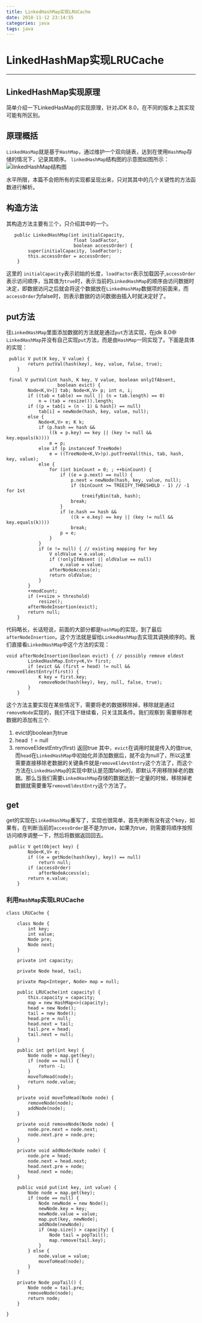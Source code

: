 ```yaml
---
title: LinkedHashMap实现LRUCache
date: 2018-11-12 23:14:55
categories: java
tags: java
---
```


# LinkedHashMap实现LRUCache
---
## LinkedHashMap实现原理
简单介绍一下LinkedHasMap的实现原理，针对JDK 8.0，在不同的版本上其实现可能有所区别。
 
## 原理概括
``LinkedHasMap``就是基于``HashMap``，通过维护一个双向链表，达到在使用``HashMap``存储的情况下，记录其顺序。
``linkedHashMap``结构图的示意图如图所示：
![linkedHashMap结构图](https://images2015.cnblogs.com/blog/249993/201612/249993-20161215143120620-1544337380.png)

水平所限，本篇不会把所有的实现都呈现出来，只对其其中的几个关键性的方法函数进行解析。

## 构造方法
其构造方法主要有三个，只介绍其中的一个。

```
   public LinkedHashMap(int initialCapacity,
                         float loadFactor,
                         boolean accessOrder) {
        super(initialCapacity, loadFactor);
        this.accessOrder = accessOrder;
    }
```

这里的 ``initialCapacity``表示初始的长度，``loadFactor``表示加载因子,``accessOrder``表示访问顺序，当其值为``true``时，表示当前的``LinkedHashMap``的顺序由访问数据时决定，即数据访问之后就会将这个数据放在``LinkedHashMap``数据项的前面来，而``accessOrder``为false时，则表示数据的访问数据由插入时就决定好了。

## put方法
往``LinkedHashMap``里面添加数据的方法就是通过``put``方法实现，在jdk 8.0中``LinkedHashMap``并没有自己实现``put``方法，而是由``HashMap``一同实现了。下面是具体的实现：
```
 public V put(K key, V value) {
        return putVal(hash(key), key, value, false, true);
    }

 final V putVal(int hash, K key, V value, boolean onlyIfAbsent,
                   boolean evict) {
        Node<K,V>[] tab; Node<K,V> p; int n, i;
        if ((tab = table) == null || (n = tab.length) == 0)
            n = (tab = resize()).length;
        if ((p = tab[i = (n - 1) & hash]) == null)
            tab[i] = newNode(hash, key, value, null);
        else {
            Node<K,V> e; K k;
            if (p.hash == hash &&
                ((k = p.key) == key || (key != null && key.equals(k))))
                e = p;
            else if (p instanceof TreeNode)
                e = ((TreeNode<K,V>)p).putTreeVal(this, tab, hash, key, value);
            else {
                for (int binCount = 0; ; ++binCount) {
                    if ((e = p.next) == null) {
                        p.next = newNode(hash, key, value, null);
                        if (binCount >= TREEIFY_THRESHOLD - 1) // -1 for 1st
                            treeifyBin(tab, hash);
                        break;
                    }
                    if (e.hash == hash &&
                        ((k = e.key) == key || (key != null && key.equals(k))))
                        break;
                    p = e;
                }
            }
            if (e != null) { // existing mapping for key
                V oldValue = e.value;
                if (!onlyIfAbsent || oldValue == null)
                    e.value = value;
                afterNodeAccess(e);
                return oldValue;
            }
        }
        ++modCount;
        if (++size > threshold)
            resize();
        afterNodeInsertion(evict);
        return null;
    }
```

代码略长，长话短说，前面的大部分都是``hashMap``的实现，到了最后``afterNodeInsertion``，这个方法就是留给``LinkedHashMap``去实现其调换顺序的。我们直接看``LinkedHashMap``中这个方法的实现：
```
void afterNodeInsertion(boolean evict) { // possibly remove eldest
        LinkedHashMap.Entry<K,V> first;
        if (evict && (first = head) != null && removeEldestEntry(first)) {
            K key = first.key;
            removeNode(hash(key), key, null, false, true);
        }
    }
```
这个方法主要实现在某些情况下，需要将老的数据移除掉，移除就是通过``removeNode``实现的，我们不往下继续看，只关注其条件。我们观察到 需要移除老数据的添加有三个.
1. evict的boolean为true
2. head ！= null
3. removeEldestEntry(first) 返回true
其中，``evict``在调用时就是传入的值true,而``head``在``LinkedHashMap``中初始化并添加数据后，就不会为null了，所以这里需要直接移除老数据的关键条件就是``removeEldestEntry``这个方法了，而这个方法在``LinkedHashMap``的实现中默认是范围false的，即默认不用移除掉老的数据。那么当我们需要``LinkedHashMap``存储的数据达到一定量的时候，移除掉老数据就需要重写``removeEldestEntry``这个方法了。

## get
get的实现在``LinkedHashMap``重写了，实现也很简单，首先判断有没有这个key，如果有，在判断当前的``accessOrder``是不是为true，如果为true，则需要将顺序按照访问顺序调整一下，然后将数据返回回去。
```
 public V get(Object key) {
        Node<K,V> e;
        if ((e = getNode(hash(key), key)) == null)
            return null;
        if (accessOrder)
            afterNodeAccess(e);
        return e.value;
    }
```

### 利用``HashMap``实现LRUCache

```
class LRUCache {
    
    class Node {
        int key;
        int value;
        Node pre;
        Node next;
    }
    
    private int capacity;
    
    private Node head, tail;
    
    private Map<Integer, Node> map = null;

    public LRUCache(int capacity) {
        this.capacity = capacity;
        map = new HashMap<>(capacity);
        head = new Node();
        tail = new Node();
        head.pre = null;
        head.next = tail;
        tail.pre = head;
        tail.next = null;
    }
    
    public int get(int key) {
        Node node = map.get(key);
        if (node == null) {
            return -1;
        }
        moveToHead(node);
        return node.value;
    }
    
    private void moveToHead(Node node) {
        removeNode(node);
        addNode(node);
    }
    
    private void removeNode(Node node) {
        node.pre.next = node.next;
        node.next.pre = node.pre;
    }
    
    private void addNode(Node node) {
        node.pre = head;
        node.next = head.next;
        head.next.pre = node;
        head.next = node;
    }
    
    public void put(int key, int value) {
        Node node = map.get(key);
        if (node == null) {
            Node newNode = new Node();
            newNode.key = key;
            newNode.value = value;
            map.put(key, newNode);
            addNode(newNode);
            if (map.size() > capacity) {
                Node tail = popTail();
                map.remove(tail.key);
            }
        } else {
            node.value = value;
            moveToHead(node);
        }
    }
    
    private Node popTail() {
        Node node = tail.pre;
        removeNode(node);
        return node;
    }
    
}
```